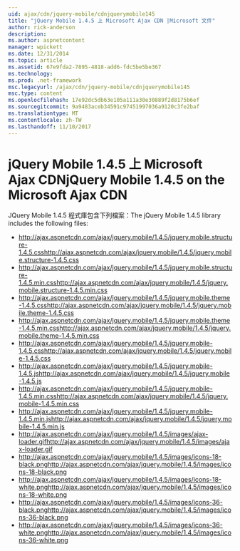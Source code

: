```yaml
---
uid: ajax/cdn/jquery-mobile/cdnjquerymobile145
title: "jQuery Mobile 1.4.5 上 Microsoft Ajax CDN |Microsoft 文件"
author: rick-anderson
description: 
ms.author: aspnetcontent
manager: wpickett
ms.date: 12/31/2014
ms.topic: article
ms.assetid: 67e9fda2-7895-4818-add6-fdc5be5be367
ms.technology: 
ms.prod: .net-framework
msc.legacyurl: /ajax/cdn/jquery-mobile/cdnjquerymobile145
msc.type: content
ms.openlocfilehash: 17e92dc5db63e105a111a30e30889f2d8175b6ef
ms.sourcegitcommit: 9a9483aceb34591c97451997036a9120c3fe2baf
ms.translationtype: MT
ms.contentlocale: zh-TW
ms.lasthandoff: 11/10/2017
---
```

<a name="jquery-mobile-145-on-the-microsoft-ajax-cdn"></a><span data-ttu-id="c1318-102">jQuery Mobile 1.4.5 上 Microsoft Ajax CDN</span><span class="sxs-lookup"><span data-stu-id="c1318-102">jQuery Mobile 1.4.5 on the Microsoft Ajax CDN</span></span>
====================
<span data-ttu-id="c1318-103">JQuery Mobile 1.4.5 程式庫包含下列檔案：</span><span class="sxs-lookup"><span data-stu-id="c1318-103">The jQuery Mobile 1.4.5 library includes the following files:</span></span>

- <span data-ttu-id="c1318-104">http://ajax.aspnetcdn.com/ajax/jquery.mobile/1.4.5/jquery.mobile.structure-1.4.5.css</span><span class="sxs-lookup"><span data-stu-id="c1318-104">http://ajax.aspnetcdn.com/ajax/jquery.mobile/1.4.5/jquery.mobile.structure-1.4.5.css</span></span>
- <span data-ttu-id="c1318-105">http://ajax.aspnetcdn.com/ajax/jquery.mobile/1.4.5/jquery.mobile.structure-1.4.5.min.css</span><span class="sxs-lookup"><span data-stu-id="c1318-105">http://ajax.aspnetcdn.com/ajax/jquery.mobile/1.4.5/jquery.mobile.structure-1.4.5.min.css</span></span>
- <span data-ttu-id="c1318-106">http://ajax.aspnetcdn.com/ajax/jquery.mobile/1.4.5/jquery.mobile.theme-1.4.5.css</span><span class="sxs-lookup"><span data-stu-id="c1318-106">http://ajax.aspnetcdn.com/ajax/jquery.mobile/1.4.5/jquery.mobile.theme-1.4.5.css</span></span>
- <span data-ttu-id="c1318-107">http://ajax.aspnetcdn.com/ajax/jquery.mobile/1.4.5/jquery.mobile.theme-1.4.5.min.css</span><span class="sxs-lookup"><span data-stu-id="c1318-107">http://ajax.aspnetcdn.com/ajax/jquery.mobile/1.4.5/jquery.mobile.theme-1.4.5.min.css</span></span>
- <span data-ttu-id="c1318-108">http://ajax.aspnetcdn.com/ajax/jquery.mobile/1.4.5/jquery.mobile-1.4.5.css</span><span class="sxs-lookup"><span data-stu-id="c1318-108">http://ajax.aspnetcdn.com/ajax/jquery.mobile/1.4.5/jquery.mobile-1.4.5.css</span></span>
- <span data-ttu-id="c1318-109">http://ajax.aspnetcdn.com/ajax/jquery.mobile/1.4.5/jquery.mobile-1.4.5.js</span><span class="sxs-lookup"><span data-stu-id="c1318-109">http://ajax.aspnetcdn.com/ajax/jquery.mobile/1.4.5/jquery.mobile-1.4.5.js</span></span>
- <span data-ttu-id="c1318-110">http://ajax.aspnetcdn.com/ajax/jquery.mobile/1.4.5/jquery.mobile-1.4.5.min.css</span><span class="sxs-lookup"><span data-stu-id="c1318-110">http://ajax.aspnetcdn.com/ajax/jquery.mobile/1.4.5/jquery.mobile-1.4.5.min.css</span></span>
- <span data-ttu-id="c1318-111">http://ajax.aspnetcdn.com/ajax/jquery.mobile/1.4.5/jquery.mobile-1.4.5.min.js</span><span class="sxs-lookup"><span data-stu-id="c1318-111">http://ajax.aspnetcdn.com/ajax/jquery.mobile/1.4.5/jquery.mobile-1.4.5.min.js</span></span>
- <span data-ttu-id="c1318-112">http://ajax.aspnetcdn.com/ajax/jquery.mobile/1.4.5/images/ajax-loader.gif</span><span class="sxs-lookup"><span data-stu-id="c1318-112">http://ajax.aspnetcdn.com/ajax/jquery.mobile/1.4.5/images/ajax-loader.gif</span></span>
- <span data-ttu-id="c1318-113">http://ajax.aspnetcdn.com/ajax/jquery.mobile/1.4.5/images/icons-18-black.png</span><span class="sxs-lookup"><span data-stu-id="c1318-113">http://ajax.aspnetcdn.com/ajax/jquery.mobile/1.4.5/images/icons-18-black.png</span></span>
- <span data-ttu-id="c1318-114">http://ajax.aspnetcdn.com/ajax/jquery.mobile/1.4.5/images/icons-18-white.png</span><span class="sxs-lookup"><span data-stu-id="c1318-114">http://ajax.aspnetcdn.com/ajax/jquery.mobile/1.4.5/images/icons-18-white.png</span></span>
- <span data-ttu-id="c1318-115">http://ajax.aspnetcdn.com/ajax/jquery.mobile/1.4.5/images/icons-36-black.png</span><span class="sxs-lookup"><span data-stu-id="c1318-115">http://ajax.aspnetcdn.com/ajax/jquery.mobile/1.4.5/images/icons-36-black.png</span></span>
- <span data-ttu-id="c1318-116">http://ajax.aspnetcdn.com/ajax/jquery.mobile/1.4.5/images/icons-36-white.png</span><span class="sxs-lookup"><span data-stu-id="c1318-116">http://ajax.aspnetcdn.com/ajax/jquery.mobile/1.4.5/images/icons-36-white.png</span></span>
